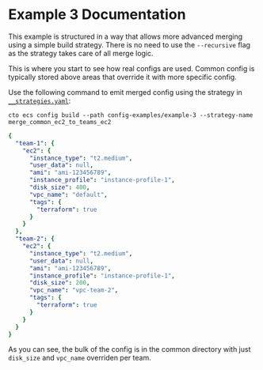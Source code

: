 # Example 3 Documentation

This example is structured in a way that allows more advanced merging using a simple build strategy. There is no need to use the `--recursive` flag as the strategy takes care of all merge logic. 

This is where you start to see how real configs are used. Common config is typically stored above areas that override it with more specific config.

Use the following command to emit merged config using the strategy in <a href="__strategies.yaml">`__strategies.yaml`</a>: 

`cto ecs config build --path config-examples/example-3 --strategy-name merge_common_ec2_to_teams_ec2` 

```yaml
{
  "team-1": {
    "ec2": {
      "instance_type": "t2.medium",
      "user_data": null,
      "ami": "ami-123456789",
      "instance_profile": "instance-profile-1",
      "disk_size": 400,
      "vpc_name": "default",
      "tags": {
        "terraform": true
      }
    }
  },
  "team-2": {
    "ec2": {
      "instance_type": "t2.medium",
      "user_data": null,
      "ami": "ami-123456789",
      "instance_profile": "instance-profile-1",
      "disk_size": 200,
      "vpc_name": "vpc-team-2",
      "tags": {
        "terraform": true
      }
    }
  }
}
```

As you can see, the bulk of the config is in the common directory with just `disk_size` and `vpc_name` overriden per team. 

